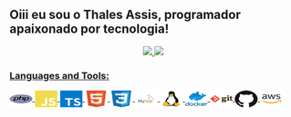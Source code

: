 ## Oiii eu sou o Thales Assis, programador apaixonado por tecnologia!
<div align="center">
  <a href="https://github.com/ThalesA">
  <img height="180em" src="https://github-readme-stats.vercel.app/api?username=ThalesA&show_icons=true&theme=dracula&include_all_commits=true&count_private=true"/>
  <img height="180em" src="https://github-readme-stats.vercel.app/api/top-langs/?username=ThalesA&layout=compact&langs_count=5&theme=dracula"/>
</div>

<div style="display: inline_block">
  <h3>Languages and Tools:</h3>
  <img align="center" alt="Thales-PHP" height="30" width="40" src="https://raw.githubusercontent.com/github/explore/ccc16358ac4530c6a69b1b80c7223cd2744dea83/topics/php/php.png">
  <img align="center" alt="Thales-Js" height="30" width="40" src="https://raw.githubusercontent.com/devicons/devicon/master/icons/javascript/javascript-plain.svg">
  <img align="center" alt="Thales-TJ" height="30" width="40" src="https://raw.githubusercontent.com/devicons/devicon/master/icons/typescript/typescript-plain.svg">
  <img align="center" alt="Thales-HTML" height="30" width="40" src="https://raw.githubusercontent.com/devicons/devicon/master/icons/html5/html5-original.svg">
  <img align="center" alt="Thales-CSS" height="30" width="40" src="https://raw.githubusercontent.com/devicons/devicon/master/icons/css3/css3-original.svg">
  <img align="center" alt="Thales-MYSQL" height="30" width="40" src="https://raw.githubusercontent.com/github/explore/80688e429a7d4ef2fca1e82350fe8e3517d3494d/topics/mysql/mysql.png">
  <img align="center" alt="Thales-Linux" height="30" width="40" src="https://raw.githubusercontent.com/github/explore/78df643247d429f6cc873026c0622819ad797942/topics/linux/linux.png">
  <img align="center" alt="Thales-Docker" height="30" width="40" src="https://raw.githubusercontent.com/github/explore/4546263bd5739353083c33dada43f8f31e7d1fd6/topics/docker/docker.png">
  <img align="center" alt="Thales-Git" height="30" width="40" src="https://raw.githubusercontent.com/github/explore/80688e429a7d4ef2fca1e82350fe8e3517d3494d/topics/git/git.png">
  <img align="center" alt="Thales-GitHub" height="30" width="40" src="https://raw.githubusercontent.com/github/explore/78df643247d429f6cc873026c0622819ad797942/topics/github/github.png">
  <img align="center" alt="Thales-AWS" height="30" width="40" src="https://raw.githubusercontent.com/github/explore/78df643247d429f6cc873026c0622819ad797942/topics/aws/aws.png">
</div>
</div>





<!--
**ThalesA/thalesA** is a ✨ _special_ ✨ repository because its `README.md` (this file) appears on your GitHub profile.

Here are some ideas to get you started:

- 🔭 I’m currently working on ...
- 🌱 I’m currently learning ...
- 👯 I’m looking to collaborate on ...
- 🤔 I’m looking for help with ...
- 💬 Ask me about ...
- 📫 How to reach me: ...
- 😄 Pronouns: ...
- ⚡ Fun fact: ...
-->

